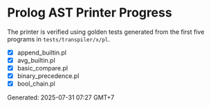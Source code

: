 # Prolog AST Printer Progress

The printer is verified using golden tests generated from the first five programs
in `tests/transpiler/x/pl`.

- [x] append_builtin.pl
- [x] avg_builtin.pl
- [x] basic_compare.pl
- [x] binary_precedence.pl
- [x] bool_chain.pl

Generated: 2025-07-31 07:27 GMT+7

